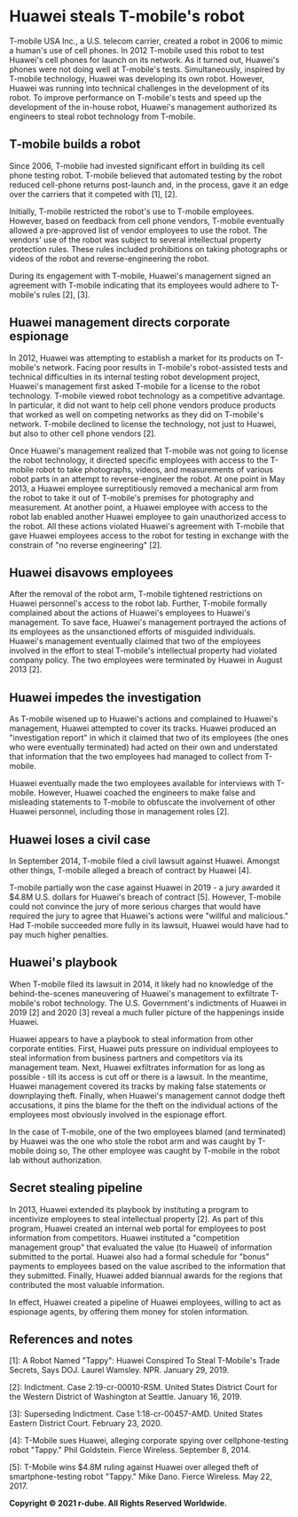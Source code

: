 # Huawei steals T-mobile's robot
T-mobile USA Inc., a U.S. telecom carrier, created a robot in 2006 to mimic a human's use of cell phones.
In 2012 T-mobile used this robot to test Huawei's cell phones for launch on its network.
As it turned out, Huawei's phones were not doing well at T-mobile's tests.
Simultaneously, inspired by T-mobile technology, Huawei was developing its own robot.
However, Huawei was running into technical challenges in the development of its robot.
To improve performance on T-mobile's tests and speed up the development of the in-house robot, Huawei's management authorized its engineers to steal robot technology from T-mobile.

## T-mobile builds a robot
Since 2006, T-mobile had invested significant effort in building its cell phone testing robot.
T-mobile believed that automated testing by the robot reduced cell-phone returns post-launch and, in the process, gave it an edge over the carriers that it competed with \[1\], \[2\].

Initially, T-mobile restricted the robot's use to T-mobile employees.
However, based on feedback from cell phone vendors, T-mobile eventually allowed a pre-approved list of vendor employees to use the robot.
The vendors' use of the robot was subject to several intellectual property protection rules.
These rules included prohibitions on taking photographs or videos of the robot and reverse-engineering the robot.


During its engagement with T-mobile, Huawei's management signed an agreement with T-mobile indicating that its employees would adhere to T-mobile's rules \[2\], \[3\]. 

## Huawei management directs corporate espionage
In 2012, Huawei was attempting to establish a market for its products on T-mobile's network. Facing poor results in T-mobile's robot-assisted tests and technical difficulties in its internal testing robot development project, Huawei's management first asked T-mobile for a license to the robot technology. 
T-mobile viewed robot technology as a competitive advantage.
In particular, it did not want to help cell phone vendors produce products that worked as well on competing networks as they did on T-mobile's network.
T-mobile declined to license the technology, not just to Huawei, but also to other cell phone vendors \[2\].

Once Huawei's management realized that T-mobile was not going to license the robot technology, it directed specific employees with access to the T-mobile robot to take photographs, videos, and measurements of various robot parts in an attempt to reverse-engineer the robot.
At one point in May 2013, a Huawei employee surreptitiously removed a mechanical arm from the robot to take it out of T-mobile's premises for photography and measurement.
At another point, a Huawei employee with access to the robot lab enabled another Huawei employee to gain unauthorized access to the robot.
All these actions violated Huawei's agreement with T-mobile that gave Huawei employees access to the robot for testing in exchange with the constrain of "no reverse engineering" \[2\].

## Huawei disavows employees
After the removal of the robot arm, T-mobile tightened restrictions on Huawei personnel's access to the robot lab.
Further, T-mobile formally complained about the actions of Huawei's employees to Huawei's management.
To save face, Huawei's management portrayed the actions of its employees as the unsanctioned efforts of misguided individuals.
Huawei's management eventually claimed that two of the employees involved in the effort to steal T-mobile's intellectual property had violated company policy.
The two employees were terminated by Huawei in August 2013 \[2\].

## Huawei impedes the investigation
As T-mobile wisened up to Huawei's actions and complained to Huawei's management, Huawei attempted to cover its tracks.
Huawei produced an "investigation report" in which it claimed that two of its employees (the ones who were eventually terminated) had acted on their own and understated that information that the two employees had managed to collect from T-mobile.

Huawei eventually made the two employees available for interviews with T-mobile.
However, Huawei coached the engineers to make false and misleading statements to T-mobile to obfuscate the involvement of other Huawei personnel, including those in management roles \[2\].

## Huawei loses a civil case
In September 2014, T-mobile filed a civil lawsuit against Huawei.
Amongst other things, T-mobile alleged a breach of contract by Huawei \[4\].

T-mobile partially won the case against Huawei in 2019 - a jury awarded it $4.8M U.S. dollars for Huawei's breach of contract \[5\].
However, T-mobile could not convince the jury of more serious charges that would have required the jury to agree that Huawei's actions were "willful and malicious."
Had T-mobile succeeded more fully in its lawsuit, Huawei would have had to pay much higher penalties.

## Huawei's playbook
When T-mobile filed its lawsuit in 2014, it likely had no knowledge of the behind-the-scenes maneuvering of Huawei's management to exfiltrate T-mobile's robot technology.
The U.S. Government's indictments of Huawei in 2019 \[2\] and 2020 \[3\] reveal a much fuller picture of the happenings inside Huawei.

Huawei appears to have a playbook to steal information from other corporate entities. 
First, Huawei puts pressure on individual employees to steal information from business partners and competitors via its management team.
Next, Huawei exfiltrates information for as long as possible - till its access is cut off or there is a lawsuit.
In the meantime, Huawei management covered its tracks by making false statements or downplaying theft.
Finally, when Huawei's management cannot dodge theft accusations, it pins the blame for the theft on the individual actions of the employees most obviously involved in the espionage effort.

In the case of T-mobile, one of the two employees blamed (and terminated) by Huawei was the one who stole the robot arm and was caught by T-mobile doing so,
The other employee was caught by T-mobile in the robot lab without authorization.

## Secret stealing pipeline
In 2013, Huawei extended its playbook by instituting a program to incentivize employees to steal intellectual property \[2\].
As part of this program, Huawei created an internal web portal for employees to post information from competitors.
Huawei instituted a "competition management group" that evaluated the value (to Huawei) of information submitted to the portal.
Huawei also had a formal schedule for "bonus" payments to employees based on the value ascribed to the information that they submitted. 
Finally, Huawei added biannual awards for the regions that contributed the most valuable information.

In effect, Huawei created a pipeline of Huawei employees, willing to act as espionage agents, by offering them money for stolen information.


## References and notes
\[1\]: A Robot Named "Tappy": Huawei Conspired To Steal T-Mobile's Trade Secrets, Says DOJ. Laurel Wamsley. NPR. January 29, 2019.

\[2\]: Indictment. Case 2:19-cr-00010-RSM. United States District Court for the Western District of Washington at Seattle. January 16, 2019.

\[3\]: Superseding Indictment. Case 1:18-cr-00457-AMD. United States Eastern District Court. February 23, 2020.

\[4\]: T-Mobile sues Huawei, alleging corporate spying over cellphone-testing robot "Tappy." Phil Goldstein. Fierce Wireless. September 8, 2014.

\[5\]: T-Mobile wins $4.8M ruling against Huawei over alleged theft of smartphone-testing robot "Tappy." Mike Dano. Fierce Wireless. May 22, 2017.

**Copyright © 2021 r-dube. All Rights Reserved Worldwide.**